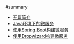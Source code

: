 #summary

* [开篇简介](README.md)
* [Java环境下的微服务](book/chapter1.md)
* [使用Spring Boot构建微服务](book/chapter2.md)
* [使用Dropwizard构建微服务](book/chapter3.md)
